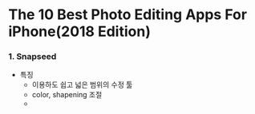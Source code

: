 # The 10 Best Photo Editing Apps For iPhone(2018 Edition)
### 1. Snapseed
- 특징
    - 이용하도 쉽고 넓은 범위의 수정 툴
    - color, shapening 조절
    -
